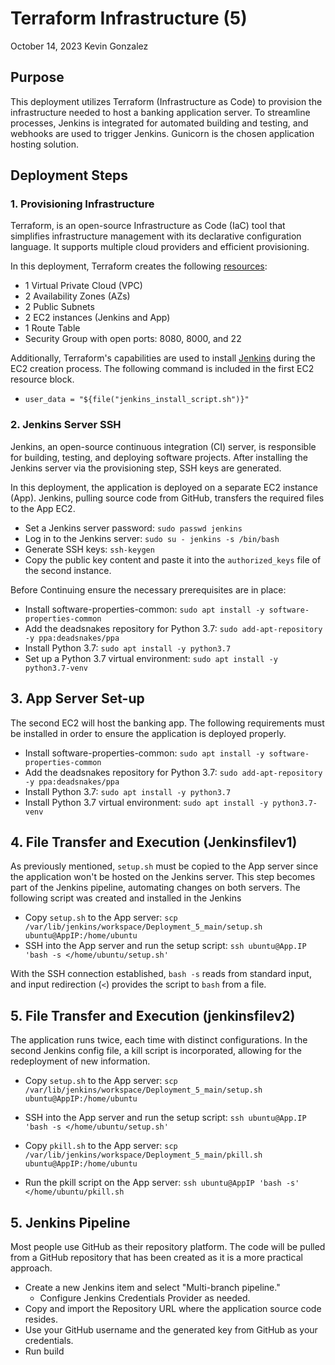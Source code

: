 # Terraform Infrastructure (5)
October 14, 2023
Kevin Gonzalez

## Purpose

This deployment utilizes Terraform (Infrastructure as Code) to provision the infrastructure needed to host a banking application server. To streamline processes, Jenkins is integrated for automated building and testing, and webhooks are used to trigger Jenkins. Gunicorn is the chosen application hosting solution.

## Deployment Steps

### 1. Provisioning Infrastructure

Terraform, is an open-source Infrastructure as Code (IaC) tool that simplifies infrastructure management with its declarative configuration language. It supports multiple cloud providers and efficient provisioning.

In this deployment, Terraform creates the following [resources](https://github.com/kevingonzalez7997/Terraform_D5/blob/main/main.tf):

- 1 Virtual Private Cloud (VPC)
- 2 Availability Zones (AZs)
- 2 Public Subnets
- 2 EC2 instances (Jenkins and App)
- 1 Route Table
- Security Group with open ports: 8080, 8000, and 22

Additionally, Terraform's capabilities are used to install [Jenkins](https://github.com/kevingonzalez7997/Jenkins_install) during the EC2 creation process. The following command is included in the first EC2 resource block.
- `user_data = "${file("jenkins_install_script.sh")}"`

### 2. Jenkins Server SSH

Jenkins, an open-source continuous integration (CI) server, is responsible for building, testing, and deploying software projects. After installing the Jenkins server via the provisioning step, SSH keys are generated.

In this deployment, the application is deployed on a separate EC2 instance (App). Jenkins, pulling source code from GitHub, transfers the required files to the App EC2.
- Set a Jenkins server password: `sudo passwd jenkins`
- Log in to the Jenkins server: `sudo su - jenkins -s /bin/bash`
- Generate SSH keys: `ssh-keygen`
- Copy the public key content and paste it into the `authorized_keys` file of the second instance.

Before Continuing ensure the necessary prerequisites are in place:

- Install software-properties-common: `sudo apt install -y software-properties-common`
- Add the deadsnakes repository for Python 3.7: `sudo add-apt-repository -y ppa:deadsnakes/ppa`
- Install Python 3.7: `sudo apt install -y python3.7`
- Set up a Python 3.7 virtual environment: `sudo apt install -y python3.7-venv`

## 3. App Server Set-up

The second EC2 will host the banking app. The following requirements must be installed in order to ensure the application is deployed properly.

- Install software-properties-common: `sudo apt install -y software-properties-common`
- Add the deadsnakes repository for Python 3.7: `sudo add-apt-repository -y ppa:deadsnakes/ppa`
- Install Python 3.7: `sudo apt install -y python3.7`
- Install Python 3.7 virtual environment: `sudo apt install -y python3.7-venv`

## 4. File Transfer and Execution (Jenkinsfilev1)

As previously mentioned, `setup.sh` must be copied to the App server since the application won't be hosted on the Jenkins server. This step becomes part of the Jenkins pipeline, automating changes on both servers. The following script was created and installed in the Jenkins

- Copy `setup.sh` to the App server: `scp /var/lib/jenkins/workspace/Deployment_5_main/setup.sh ubuntu@AppIP:/home/ubuntu`
- SSH into the App server and run the setup script: `ssh ubuntu@App.IP 'bash -s </home/ubuntu/setup.sh'`

With the SSH connection established, `bash -s` reads from standard input, and input redirection (`<`) provides the script to `bash` from a file.

## 5. File Transfer and Execution (jenkinsfilev2)

The application runs twice, each time with distinct configurations. In the second Jenkins config file, a kill script is incorporated, allowing for the redeployment of new information.

- Copy `setup.sh` to the App server: `scp /var/lib/jenkins/workspace/Deployment_5_main/setup.sh ubuntu@AppIP:/home/ubuntu`
- SSH into the App server and run the setup script: `ssh ubuntu@App.IP 'bash -s </home/ubuntu/setup.sh'`

- Copy `pkill.sh` to the App server: `scp /var/lib/jenkins/workspace/Deployment_5_main/pkill.sh ubuntu@AppIP:/home/ubuntu`
- Run the pkill script on the App server: `ssh ubuntu@AppIP 'bash -s' </home/ubuntu/pkill.sh`

## 5. Jenkins Pipeline
Most people use GitHub as their repository platform. The code will be pulled from a GitHub repository that has been created as it is a more practical approach.

- Create a new Jenkins item and select "Multi-branch pipeline."
  - Configure Jenkins Credentials Provider as needed.
- Copy and import the Repository URL where the application source code resides.
- Use your GitHub username and the generated key from GitHub as your credentials.
- Run build


